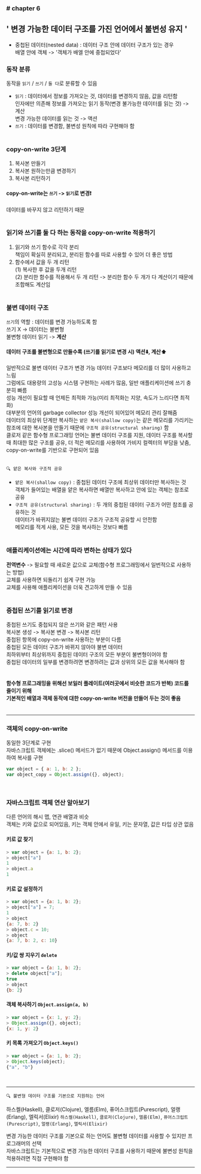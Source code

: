 ### \# chapter 6

## \' 변경 가능한 데이터 구조를 가진 언어에서 불변성 유지 \'

- 중첩된 데이터(nested data) : 데이터 구조 안에 데이터 구조가 있는 경우<br>
  배열 안에 객체 -> '객체가 배엘 안에 중첩되었다'


### 동작 분류

동작을 `읽기` / `쓰기` / `둘 다`로 분류할 수 있음

- `읽기` : 데이터에서 정보를 가져오는 것, 데이터를 변경하지 않음, 값을 리턴함<br>
  인자에만 의존해 정보를 가져오는 읽기 동작(변경 불가능한 데이터를 읽는 것) -> 계산<br>
  변경 가능한 데이터를 읽는 것 -> 액션<br>
- `쓰기` : 데이터를 변경함, 불변성 원칙에 따라 구현해야 함<br><br>


### copy-on-write 3단계

1. 복사본 만들기
2. 복사본 원하는만큼 변경하기
3. 복사본 리턴하기

#### copy-on-write는 `쓰기` -> `읽기`로 변경❗️

데이터를 바꾸지 않고 리턴하기 때문<br><br>


### 읽기와 쓰기를 둘 다 하는 동작을 copy-on-write 적용하기

1. 읽기와 쓰기 함수로 각각 분리<br>
   책임이 확실히 분리되고, 분리된 함수를 따로 사용할 수 있어 더 좋은 방법
2. 함수에서 값을 두 개 리턴<br>
   (1) 복사한 후 값을 두개 리턴<br>
   (2) 분리한 함수를 적용해서 두 개 리턴 -> 분리한 함수 두 개가 다 계산이기 때문에 조합해도 계산임<br><br>



### 불변 데이터 구조

`쓰기`의 역할 : 데이터를 변경 가능하도록 함<br>
쓰기 X -> 데이터는 불변형<br>
불변형 데이터 읽기 -> **계산**<br>

#### 데이터 구조를 불변형으로 만들수록 (쓰기를 읽기로 변경 시) 액션⬇️, 계산⬆

일반적으로 불변 데이터 구조가 변경 가능 데이터 구조보다 메모리를 더 많이 사용하고 느림<br>
그럼에도 대용량의 고성능 시스템 구현하는 사례가 많음, 일반 애플리케이션에 쓰기 충분히 빠름<br>
성능 개선이 필요할 때 언제든 최적화 가능(미리 최적화는 지양, 속도가 느리다면 최적화)<br>
대부분의 언어의 garbage collector 성능 개선이 되어있어 메모리 관리 잘해줌<br>
데이터의 최상위 단계만 복사하는 `얕은 복사(shallow copy)`는 같은 메모리를 가리키는 참조에 대한 복사본을 만들기 때문에 `구조적 공유(structural sharing)` 함<br>
클로저 같은 함수형 프로그래밍 언어는 불변 데이터 구조를 지원, 데이터 구조를 복사할 때 최대한 많은 구조를 공유, 더 적은 메모리를 사용하여 가비지 컬렉터의 부담을 낮춤, copy-on-write를 기반으로 구현되어 있음<br><br>

`🔍 얕은 복사와 구조적 공유`

- `얕은 복사(shallow copy)` : 중첩된 데이터 구조에 최상위 데이터만 복사하는 것<br>
  객체가 들어있는 배열을 얕은 복사하면 배열만 복사하고 안에 있는 객체는 참조로 공유
- `구조적 공유(structural sharing)` : 두 개의 중첩된 데이터 구조가 어떤 참조를 공유하는 것<br>
  데이터가 바뀌지않는 불변 데이터 구조가 구조적 공유할 시 안전함<br>
  메모리를 적게 사용, 모든 것을 복사하는 것보다 빠름<br><br>



### 애플리케이션에는 시간에 따라 변하는 상태가 있다

**전역변수** -> 필요할 때 새로운 값으로 교체(함수형 프로그래밍에서 일번적으로 사용하는 방법)<br>
교체를 사용하면 되돌리기 쉽게 구현 가능<br>
교체를 사용해 애플리케이션을 더욱 견고하게 만들 수 있음<br><br>



### 중첩된 쓰기를 읽기로 변경
중첩된 쓰기도 중첩되지 않은 쓰기와 같은 패턴 사용<br>
복사본 생성 -> 복사본 변경 -> 복사본 리턴<br>
중첩된 항목에 copy-on-write 사용하는 부분이 다름<br>
중첩된 모든 데이터 구조가 바뀌지 않아야 불변 데이터<br>
최하위부터 최상위까지 중첩된 데이터 구조의 모든 부분이 불변형이어야 함<br>
중첩된 데이터의 일부를 변경하려면 변경하려는 값과 상위의 모든 값을 복사해야 함<br><br>


#### 함수형 프로그래밍을 위해선 보일러 플레이트(여러곳에서 비슷한 코드가 반복) 코드를 줄이기 위해<br> 기본적인 배열과 객체 동작에 대한 copy-on-write 버전을 만들어 두는 것이 좋음<br><br>



<hr>

### 객체의 copy-on-write

동일한 3단계로 구현<br>
자바스크립트 객체에는 .slice() 메서드가 없기 때문에 Object.assign() 메서드를 이용하여 복사를 구현

```js
var object = { a: 1, b: 2 };
var object_copy = Object.assign({}, object);
```
<br>


### 자바스크립트 객체 연산 알아보기
다른 언어의 해시 맵, 연관 배열과 비슷<br>
객체는 키와 값으로 되어있음, 키는 객체 안에서 유일, 키는 문자열, 값은 타입 상관 없음

#### 키로 값 찾기

```js
> var object = {a: 1, b: 2};
> object["a"]
1
> object.a
1
```
#### 키로 값 설정하기

```js
> var object = {a: 1, b: 2};
> object["a"] = 7;
1
> object
{a: 7, b: 2}
> object.c = 10;
> object
{a: 7, b: 2, c: 10}
```

#### 키/값 쌍 지우기 `delete`

```js
> var object = {a: 1, b: 2};
> delete object["a"];
true
> object
{b: 2}
```

#### 객체 복사하기 `Object.assign(a, b)`

```js
> var object = {x: 1, y: 2};
> Object.assign({}, object);
{x: 1, y: 2}
```

#### 키 목록 가져오기 `Object.keys()`

```js
> var object = {a: 1, b: 2};
> Object.keys(object);
{"a", "b"}
```
<br>

<hr>

`🔍 불변형 데이터 구조를 기본으로 지원하는 언어`

하스켈(Haskell), 클로저(Clojure), 엘름(Elm), 퓨어스크립트(Purescript), 얼랭(Erlang), 엘릭서(Elixir)
`하스켈(Haskell)`, `클로저(Clojure)`, `엘름(Elm)`, `퓨어스크립트(Purescript)`, `얼랭(Erlang)`, `엘릭서(Elixir)`

변경 가능한 데이터 구조를 기본으로 하는 언어도 불변형 데이터를 사용할 수 있지만 프로그래머의 선택<br>
자바스크립트는 기본적으로 변경 가능한 데이터 구조를 사용하기 때문에 불변성 원칙을 적용하려면 직접 구현해야 함

<hr>